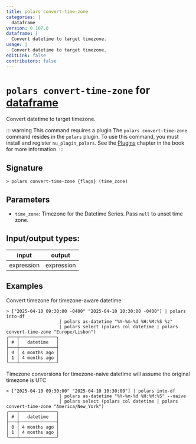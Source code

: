 ```yaml
---
title: polars convert-time-zone
categories: |
  dataframe
version: 0.107.0
dataframe: |
  Convert datetime to target timezone.
usage: |
  Convert datetime to target timezone.
editLink: false
contributors: false
---
```

<!-- This file is automatically generated. Please edit the command in https://github.com/nushell/nushell instead. -->

# `polars convert-time-zone` for [dataframe](/commands/categories/dataframe.md)

<div class='command-title'>Convert datetime to target timezone.</div>

::: warning This command requires a plugin
The `polars convert-time-zone` command resides in the `polars` plugin.
To use this command, you must install and register `nu_plugin_polars`.
See the [Plugins](/book/plugins.html) chapter in the book for more information.
:::


## Signature

```> polars convert-time-zone {flags} (time_zone)```

## Parameters

 -  `time_zone`: Timezone for the Datetime Series. Pass `null` to unset time zone.


## Input/output types:

| input      | output     |
| ---------- | ---------- |
| expression | expression |
## Examples

Convert timezone for timezone-aware datetime
```nu
> ["2025-04-10 09:30:00 -0400" "2025-04-10 10:30:00 -0400"] | polars into-df
                    | polars as-datetime "%Y-%m-%d %H:%M:%S %z"
                    | polars select (polars col datetime | polars convert-time-zone "Europe/Lisbon")
╭───┬──────────────╮
│ # │   datetime   │
├───┼──────────────┤
│ 0 │ 4 months ago │
│ 1 │ 4 months ago │
╰───┴──────────────╯

```

Timezone conversions for timezone-naive datetime will assume the original timezone is UTC
```nu
> ["2025-04-10 09:30:00" "2025-04-10 10:30:00"] | polars into-df
                    | polars as-datetime "%Y-%m-%d %H:%M:%S" --naive
                    | polars select (polars col datetime | polars convert-time-zone "America/New_York")
╭───┬──────────────╮
│ # │   datetime   │
├───┼──────────────┤
│ 0 │ 4 months ago │
│ 1 │ 4 months ago │
╰───┴──────────────╯

```
